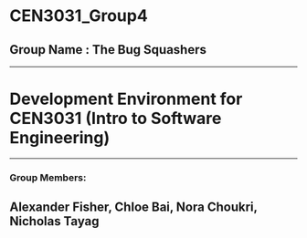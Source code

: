 # CEN3031_Group4
## Group Name : The Bug Squashers
---
# Development Environment for CEN3031 (Intro to Software Engineering)
---
### Group Members: 
## Alexander Fisher, Chloe Bai, Nora Choukri, Nicholas Tayag

